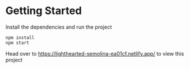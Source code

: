 # Getting Started
Install the dependencies and run the project
```
npm install
npm start
```

Head over to https://lighthearted-semolina-ea01cf.netlify.app/ to view this project

